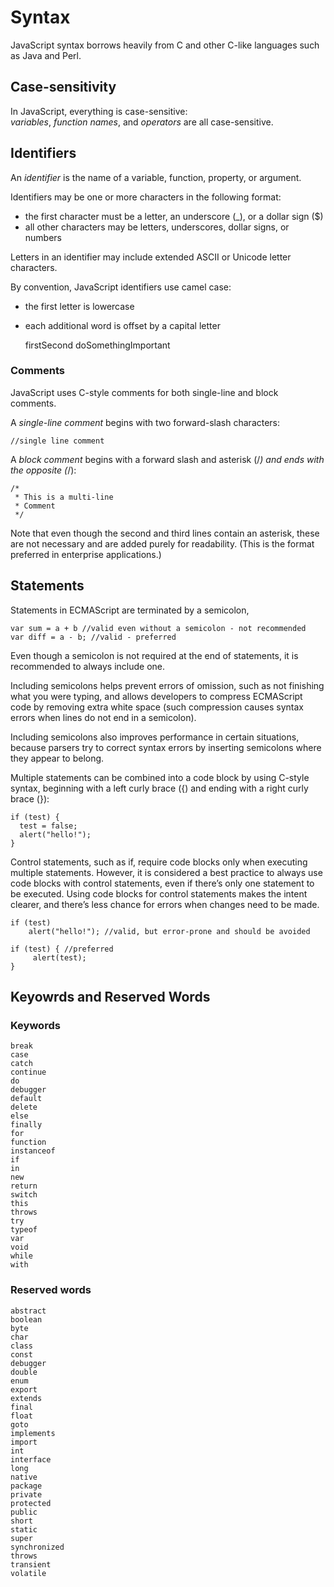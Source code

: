 # Syntax

JavaScript syntax borrows heavily from C and other C-like languages such as Java and Perl.

## Case-sensitivity

In JavaScript, everything is case-sensitive:  
*variables*, *function names*, and *operators* are all case-sensitive.

## Identifiers

An *identifier* is the name of a variable, function, property, or argument.

Identifiers may be one or more characters in the following format:

* the first character must be a letter, an underscore (_), or a dollar sign ($)
* all other characters may be letters, underscores, dollar signs, or numbers

Letters in an identifier may include extended ASCII or Unicode letter characters.

By convention, JavaScript identifiers use camel case:

* the first letter is lowercase
* each additional word is offset by a capital letter

    firstSecond
    doSomethingImportant

### Comments

JavaScript uses C-style comments for both single-line and block comments.

A *single-line comment* begins with two forward-slash characters:

    //single line comment

A *block comment* begins with a forward slash and asterisk (/*) and ends with the opposite (*/):

    /*
     * This is a multi-line
     * Comment
     */

Note that even though the second and third lines contain an asterisk,
these are not necessary and are added purely for readability.
(This is the format preferred in enterprise applications.)

## Statements

Statements in ECMAScript are terminated by a semicolon,

    var sum = a + b //valid even without a semicolon - not recommended
    var diff = a - b; //valid - preferred

Even though a semicolon is not required at the end of statements, it is recommended to always include one.

Including semicolons helps prevent errors of omission, such as not finishing what you were typing,
and allows developers to compress ECMAScript code by removing extra white space
(such compression causes syntax errors when lines do not end in a semicolon).

Including semicolons also improves performance in certain situations,
because parsers try to correct syntax errors by inserting semicolons where they appear to belong.

Multiple statements can be combined into a code block by using C-style syntax,
beginning with a left curly brace ({) and ending with a right curly brace (}):

    if (test) {
      test = false;
      alert("hello!");
    }

Control statements, such as if, require code blocks only when executing multiple statements.
However, it is considered a best practice to always use code blocks with control statements,
even if there’s only one statement to be executed.
Using code blocks for control statements makes the intent clearer,
and there’s less chance for errors when changes need to be made.

    if (test)
        alert("hello!"); //valid, but error-prone and should be avoided

    if (test) { //preferred
         alert(test);
    }


## Keyowrds and Reserved Words

### Keywords

    break                 
    case  
    catch  
    continue   
    do  
    debugger  
    default  
    delete  
    else  
    finally  
    for  
    function  
    instanceof  
    if  
    in  
    new  
    return  
    switch  
    this  
    throws  
    try  
    typeof  
    var  
    void  
    while  
    with  

### Reserved words

    abstract                              
    boolean                       
    byte                              
    char                              
    class                            
    const                             
    debugger                  
    double                  
    enum
    export
    extends
    final
    float
    goto
    implements
    import
    int
    interface
    long
    native
    package
    private
    protected
    public
    short
    static
    super
    synchronized
    throws
    transient
    volatile
